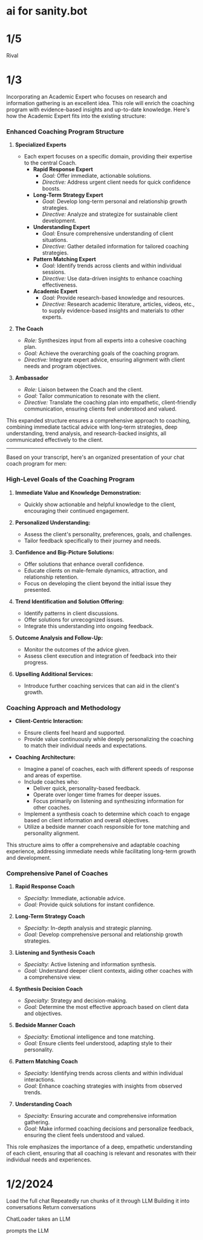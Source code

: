 # ai for sanity.bot

# 1/5

Rival 

# 1/3


Incorporating an Academic Expert who focuses on research and information gathering is an excellent idea. This role will enrich the coaching program with evidence-based insights and up-to-date knowledge. Here's how the Academic Expert fits into the existing structure:

### Enhanced Coaching Program Structure

1. **Specialized Experts**
   - Each expert focuses on a specific domain, providing their expertise to the central Coach.
     - **Rapid Response Expert**
       - *Goal:* Offer immediate, actionable solutions.
       - *Directive:* Address urgent client needs for quick confidence boosts.
     - **Long-Term Strategy Expert**
       - *Goal:* Develop long-term personal and relationship growth strategies.
       - *Directive:* Analyze and strategize for sustainable client development.
     - **Understanding Expert**
       - *Goal:* Ensure comprehensive understanding of client situations.
       - *Directive:* Gather detailed information for tailored coaching strategies.
     - **Pattern Matching Expert**
       - *Goal:* Identify trends across clients and within individual sessions.
       - *Directive:* Use data-driven insights to enhance coaching effectiveness.
     - **Academic Expert**
       - *Goal:* Provide research-based knowledge and resources.
       - *Directive:* Research academic literature, articles, videos, etc., to supply evidence-based insights and materials to other experts.

2. **The Coach**
   - *Role:* Synthesizes input from all experts into a cohesive coaching plan.
   - *Goal:* Achieve the overarching goals of the coaching program.
   - *Directive:* Integrate expert advice, ensuring alignment with client needs and program objectives.

3. **Ambassador**
   - *Role:* Liaison between the Coach and the client.
   - *Goal:* Tailor communication to resonate with the client.
   - *Directive:* Translate the coaching plan into empathetic, client-friendly communication, ensuring clients feel understood and valued.

This expanded structure ensures a comprehensive approach to coaching, combining immediate tactical advice with long-term strategies, deep understanding, trend analysis, and research-backed insights, all communicated effectively to the client.

-----

Based on your transcript, here's an organized presentation of your chat coach program for men:

### High-Level Goals of the Coaching Program

1. **Immediate Value and Knowledge Demonstration:**
   - Quickly show actionable and helpful knowledge to the client, encouraging their continued engagement.

2. **Personalized Understanding:**
   - Assess the client's personality, preferences, goals, and challenges.
   - Tailor feedback specifically to their journey and needs.

3. **Confidence and Big-Picture Solutions:**
   - Offer solutions that enhance overall confidence.
   - Educate clients on male-female dynamics, attraction, and relationship retention.
   - Focus on developing the client beyond the initial issue they presented.

4. **Trend Identification and Solution Offering:**
   - Identify patterns in client discussions.
   - Offer solutions for unrecognized issues.
   - Integrate this understanding into ongoing feedback.

5. **Outcome Analysis and Follow-Up:**
   - Monitor the outcomes of the advice given.
   - Assess client execution and integration of feedback into their progress.

6. **Upselling Additional Services:**
   - Introduce further coaching services that can aid in the client's growth.

### Coaching Approach and Methodology

- **Client-Centric Interaction:**
  - Ensure clients feel heard and supported.
  - Provide value continuously while deeply personalizing the coaching to match their individual needs and expectations.

- **Coaching Architecture:**
  - Imagine a panel of coaches, each with different speeds of response and areas of expertise.
  - Include coaches who:
    - Deliver quick, personality-based feedback.
    - Operate over longer time frames for deeper issues.
    - Focus primarily on listening and synthesizing information for other coaches.
  - Implement a synthesis coach to determine which coach to engage based on client information and overall objectives.
  - Utilize a bedside manner coach responsible for tone matching and personality alignment.

This structure aims to offer a comprehensive and adaptable coaching experience, addressing immediate needs while facilitating long-term growth and development.

### Comprehensive Panel of Coaches

1. **Rapid Response Coach**
   - *Specialty:* Immediate, actionable advice.
   - *Goal:* Provide quick solutions for instant confidence.

2. **Long-Term Strategy Coach**
   - *Specialty:* In-depth analysis and strategic planning.
   - *Goal:* Develop comprehensive personal and relationship growth strategies.

3. **Listening and Synthesis Coach**
   - *Specialty:* Active listening and information synthesis.
   - *Goal:* Understand deeper client contexts, aiding other coaches with a comprehensive view.

4. **Synthesis Decision Coach**
   - *Specialty:* Strategy and decision-making.
   - *Goal:* Determine the most effective approach based on client data and objectives.

5. **Bedside Manner Coach**
   - *Specialty:* Emotional intelligence and tone matching.
   - *Goal:* Ensure clients feel understood, adapting style to their personality.

6. **Pattern Matching Coach**
   - *Specialty:* Identifying trends across clients and within individual interactions.
   - *Goal:* Enhance coaching strategies with insights from observed trends.

7. **Understanding Coach**
   - *Specialty:* Ensuring accurate and comprehensive information gathering.
   - *Goal:* Make informed coaching decisions and personalize feedback, ensuring the client feels understood and valued.

This role emphasizes the importance of a deep, empathetic understanding of each client, ensuring that all coaching is relevant and resonates with their individual needs and experiences.


# 1/2/2024


Load the full chat
Repeatedly run chunks of it through LLM
Building it into conversations
Return conversations

ChatLoader
takes an LLM

prompts the LLM